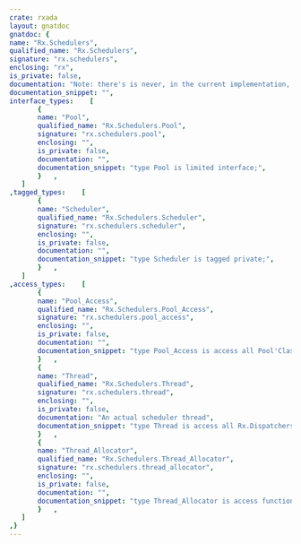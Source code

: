 ```yaml
---
crate: rxada
layout: gnatdoc
gnatdoc: {
name: "Rx.Schedulers",
qualified_name: "Rx.Schedulers",
signature: "rx.schedulers",
enclosing: "rx",
is_private: false,
documentation: "Note: there's is never, in the current implementation, reclaiming of created threads.\nSo you might try to be conservative (i.e. use Idle_Thread instead of New_Thread).\nNew_Thread may be justified in setup stages where you are reserving threads for tasks.",
documentation_snippet: "",
interface_types:    [
       {
       name: "Pool",
       qualified_name: "Rx.Schedulers.Pool",
       signature: "rx.schedulers.pool",
       enclosing: "",
       is_private: false,
       documentation: "",
       documentation_snippet: "type Pool is limited interface;",
       }   ,
   ]
,tagged_types:    [
       {
       name: "Scheduler",
       qualified_name: "Rx.Schedulers.Scheduler",
       signature: "rx.schedulers.scheduler",
       enclosing: "",
       is_private: false,
       documentation: "",
       documentation_snippet: "type Scheduler is tagged private;",
       }   ,
   ]
,access_types:    [
       {
       name: "Pool_Access",
       qualified_name: "Rx.Schedulers.Pool_Access",
       signature: "rx.schedulers.pool_access",
       enclosing: "",
       is_private: false,
       documentation: "",
       documentation_snippet: "type Pool_Access is access all Pool'Class;",
       }   ,
       {
       name: "Thread",
       qualified_name: "Rx.Schedulers.Thread",
       signature: "rx.schedulers.thread",
       enclosing: "",
       is_private: false,
       documentation: "An actual scheduler thread",
       documentation_snippet: "type Thread is access all Rx.Dispatchers.Dispatcher'Class;",
       }   ,
       {
       name: "Thread_Allocator",
       qualified_name: "Rx.Schedulers.Thread_Allocator",
       signature: "rx.schedulers.thread_allocator",
       enclosing: "",
       is_private: false,
       documentation: "",
       documentation_snippet: "type Thread_Allocator is access function return Thread;",
       }   ,
   ]
,}
---
```

